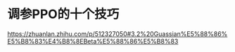 # 调参PPO的十个技巧

https://zhuanlan.zhihu.com/p/512327050#3.2%20Guassian%E5%88%86%E5%B8%83%E4%B8%8EBeta%E5%88%86%E5%B8%83
